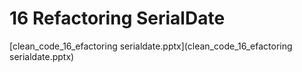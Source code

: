 # 16 Refactoring SerialDate

[clean_code_16_efactoring serialdate.pptx](clean_code_16_efactoring serialdate.pptx)

